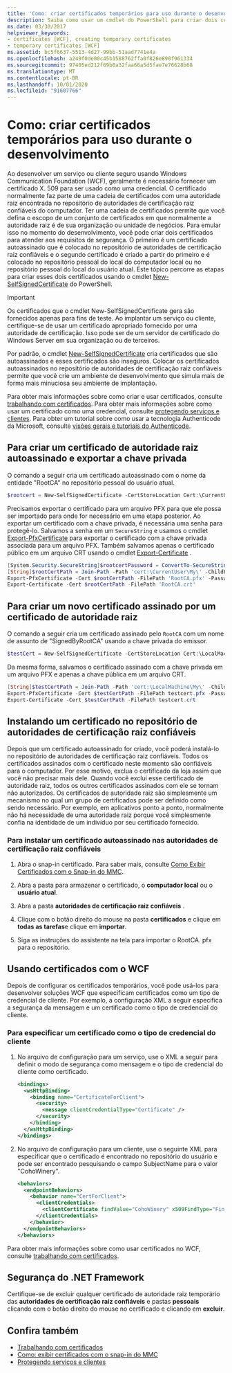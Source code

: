 ```yaml
---
title: 'Como: criar certificados temporários para uso durante o desenvolvimento'
description: Saiba como usar um cmdlet do PowerShell para criar dois certificados X. 509 temporários para uso no desenvolvimento de um cliente ou serviço WCF seguro.
ms.date: 03/30/2017
helpviewer_keywords:
- certificates [WCF], creating temporary certificates
- temporary certificates [WCF]
ms.assetid: bc5f6637-5513-4d27-99bb-51aad7741e4a
ms.openlocfilehash: a249f0de00c45b1588762ffa0f826e890f961334
ms.sourcegitcommit: 97405ed212f69b0a32faa66a5d5fae7e76628b68
ms.translationtype: MT
ms.contentlocale: pt-BR
ms.lasthandoff: 10/01/2020
ms.locfileid: "91607766"
---
```

# <a name="how-to-create-temporary-certificates-for-use-during-development"></a>Como: criar certificados temporários para uso durante o desenvolvimento

Ao desenvolver um serviço ou cliente seguro usando Windows Communication Foundation (WCF), geralmente é necessário fornecer um certificado X. 509 para ser usado como uma credencial. O certificado normalmente faz parte de uma cadeia de certificados com uma autoridade raiz encontrada no repositório de autoridades de certificação raiz confiáveis do computador. Ter uma cadeia de certificados permite que você defina o escopo de um conjunto de certificados em que normalmente a autoridade raiz é de sua organização ou unidade de negócios. Para emular isso no momento do desenvolvimento, você pode criar dois certificados para atender aos requisitos de segurança. O primeiro é um certificado autoassinado que é colocado no repositório de autoridades de certificação raiz confiáveis e o segundo certificado é criado a partir do primeiro e é colocado no repositório pessoal do local do computador local ou no repositório pessoal do local do usuário atual. Este tópico percorre as etapas para criar esses dois certificados usando o cmdlet [New-SelfSignedCertificate](/powershell/module/pkiclient/new-selfsignedcertificate) do PowerShell.

> [!IMPORTANT]
> Os certificados que o cmdlet New-SelfSignedCertificate gera são fornecidos apenas para fins de teste. Ao implantar um serviço ou cliente, certifique-se de usar um certificado apropriado fornecido por uma autoridade de certificação. Isso pode ser de um servidor de certificado do Windows Server em sua organização ou de terceiros.
>
> Por padrão, o cmdlet [New-SelfSignedCertificate](/powershell/module/pkiclient/new-selfsignedcertificate) cria certificados que são autoassinados e esses certificados são inseguros. Colocar os certificados autoassinados no repositório de autoridades de certificação raiz confiáveis permite que você crie um ambiente de desenvolvimento que simula mais de forma mais minuciosa seu ambiente de implantação.

 Para obter mais informações sobre como criar e usar certificados, consulte [trabalhando com certificados](working-with-certificates.md). Para obter mais informações sobre como usar um certificado como uma credencial, consulte [protegendo serviços e clientes](securing-services-and-clients.md). Para obter um tutorial sobre como usar a tecnologia Authenticode da Microsoft, consulte [visões gerais e tutoriais do Authenticode](/previous-versions/windows/internet-explorer/ie-developer/platform-apis/ms537360(v=vs.85)).

## <a name="to-create-a-self-signed-root-authority-certificate-and-export-the-private-key"></a>Para criar um certificado de autoridade raiz autoassinado e exportar a chave privada

O comando a seguir cria um certificado autoassinado com o nome da entidade "RootCA" no repositório pessoal do usuário atual.

```powershell
$rootcert = New-SelfSignedCertificate -CertStoreLocation Cert:\CurrentUser\My -DnsName "RootCA" -TextExtension @("2.5.29.19={text}CA=true") -KeyUsage CertSign,CrlSign,DigitalSignature
```

Precisamos exportar o certificado para um arquivo PFX para que ele possa ser importado para onde for necessário em uma etapa posterior. Ao exportar um certificado com a chave privada, é necessária uma senha para protegê-lo. Salvamos a senha em um `SecureString` e usamos o cmdlet [Export-PfxCertificate](/powershell/module/pkiclient/export-pfxcertificate) para exportar o certificado com a chave privada associada para um arquivo PFX. Também salvamos apenas o certificado público em um arquivo CRT usando o cmdlet [Export-Certificate](/powershell/module/pkiclient/export-certificate) .

```powershell
[System.Security.SecureString]$rootcertPassword = ConvertTo-SecureString -String "password" -Force -AsPlainText
[String]$rootCertPath = Join-Path -Path 'cert:\CurrentUser\My\' -ChildPath "$($rootcert.Thumbprint)"
Export-PfxCertificate -Cert $rootCertPath -FilePath 'RootCA.pfx' -Password $rootcertPassword
Export-Certificate -Cert $rootCertPath -FilePath 'RootCA.crt'
```

## <a name="to-create-a-new-certificate-signed-by-a-root-authority-certificate"></a>Para criar um novo certificado assinado por um certificado de autoridade raiz

O comando a seguir cria um certificado assinado pelo `RootCA` com um nome de assunto de "SignedByRootCA" usando a chave privada do emissor.

```powershell
$testCert = New-SelfSignedCertificate -CertStoreLocation Cert:\LocalMachine\My -DnsName "SignedByRootCA" -KeyExportPolicy Exportable -KeyLength 2048 -KeyUsage DigitalSignature,KeyEncipherment -Signer $rootCert
```

Da mesma forma, salvamos o certificado assinado com a chave privada em um arquivo PFX e apenas a chave pública em um arquivo CRT.

```powershell
[String]$testCertPath = Join-Path -Path 'cert:\LocalMachine\My\' -ChildPath "$($testCert.Thumbprint)"
Export-PfxCertificate -Cert $testCertPath -FilePath testcert.pfx -Password $rootcertPassword
Export-Certificate -Cert $testCertPath -FilePath testcert.crt
```

## <a name="installing-a-certificate-in-the-trusted-root-certification-authorities-store"></a>Instalando um certificado no repositório de autoridades de certificação raiz confiáveis

Depois que um certificado autoassinado for criado, você poderá instalá-lo no repositório de autoridades de certificação raiz confiáveis. Todos os certificados assinados com o certificado neste momento são confiáveis para o computador. Por esse motivo, exclua o certificado da loja assim que você não precisar mais dele. Quando você exclui esse certificado de autoridade raiz, todos os outros certificados assinados com ele se tornam não autorizados. Os certificados de autoridade raiz são simplesmente um mecanismo no qual um grupo de certificados pode ser definido como sendo necessário. Por exemplo, em aplicativos ponto a ponto, normalmente não há necessidade de uma autoridade raiz porque você simplesmente confia na identidade de um indivíduo por seu certificado fornecido.

### <a name="to-install-a-self-signed-certificate-in-the-trusted-root-certification-authorities"></a>Para instalar um certificado autoassinado nas autoridades de certificação raiz confiáveis

1. Abra o snap-in certificado. Para saber mais, consulte [Como Exibir Certificados com o Snap-in do MMC](how-to-view-certificates-with-the-mmc-snap-in.md).

2. Abra a pasta para armazenar o certificado, o **computador local** ou o **usuário atual**.

3. Abra a pasta **autoridades de certificação raiz confiáveis** .

4. Clique com o botão direito do mouse na pasta **certificados** e clique em **todas as tarefas**e clique em **importar**.

5. Siga as instruções do assistente na tela para importar o RootCA. pfx para o repositório.

## <a name="using-certificates-with-wcf"></a>Usando certificados com o WCF

Depois de configurar os certificados temporários, você pode usá-los para desenvolver soluções WCF que especificam certificados como um tipo de credencial de cliente. Por exemplo, a configuração XML a seguir especifica a segurança da mensagem e um certificado como o tipo de credencial do cliente.

### <a name="to-specify-a-certificate-as-the-client-credential-type"></a>Para especificar um certificado como o tipo de credencial do cliente

1. No arquivo de configuração para um serviço, use o XML a seguir para definir o modo de segurança como mensagem e o tipo de credencial do cliente como certificado.

    ```xml
    <bindings>
      <wsHttpBinding>
        <binding name="CertificateForClient">
          <security>
            <message clientCredentialType="Certificate" />
          </security>
        </binding>
      </wsHttpBinding>
    </bindings>
    ```

2. No arquivo de configuração para um cliente, use o seguinte XML para especificar que o certificado é encontrado no repositório do usuário e pode ser encontrado pesquisando o campo SubjectName para o valor "CohoWinery".

    ```xml
    <behaviors>
      <endpointBehaviors>
        <behavior name="CertForClient">
          <clientCredentials>
            <clientCertificate findValue="CohoWinery" x509FindType="FindBySubjectName" />
          </clientCredentials>
        </behavior>
      </endpointBehaviors>
    </behaviors>
    ```

Para obter mais informações sobre como usar certificados no WCF, consulte [trabalhando com certificados](working-with-certificates.md).

## <a name="net-framework-security"></a>Segurança do .NET Framework

Certifique-se de excluir qualquer certificado de autoridade raiz temporário das **autoridades de certificação raiz confiáveis** e pastas **pessoais** clicando com o botão direito do mouse no certificado e clicando em **excluir**.

## <a name="see-also"></a>Confira também

- [Trabalhando com certificados](working-with-certificates.md)
- [Como: exibir certificados com o snap-in do MMC](how-to-view-certificates-with-the-mmc-snap-in.md)
- [Protegendo serviços e clientes](securing-services-and-clients.md)
